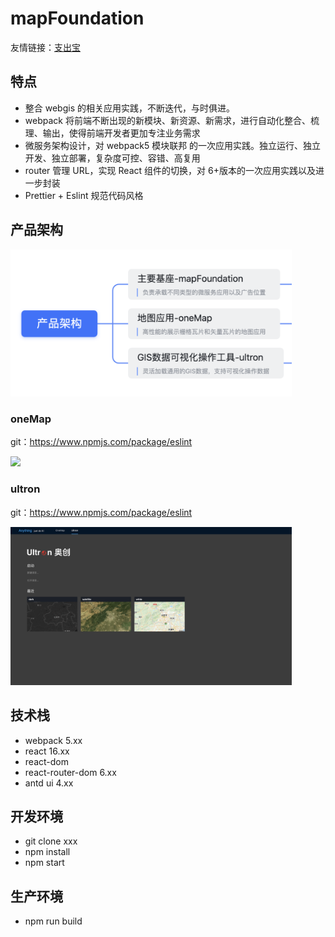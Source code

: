 # mapFoundation

友情链接：[支出宝](https://www.zhichubao.com/home)

## 特点

-   整合 webgis 的相关应用实践，不断迭代，与时俱进。
-   webpack 将前端不断出现的新模块、新资源、新需求，进行自动化整合、梳理、输出，使得前端开发者更加专注业务需求
-   微服务架构设计，对 webpack5 模块联邦 的一次应用实践。独立运行、独立开发、独立部署，复杂度可控、容错、高复用
-   router 管理 URL，实现 React 组件的切换，对 6+版本的一次应用实践以及进一步封装
-   Prettier + Eslint 规范代码风格

## 产品架构

<img width="450" src="./document/%E4%BA%A7%E5%93%81%E6%9E%B6%E6%9E%84.png"/>

### oneMap

git：https://www.npmjs.com/package/eslint

<img width="450" src="./document/home.png"/>

### ultron

git：https://www.npmjs.com/package/eslint

<img width="450" src="./document/ultron.png"/>

## 技术栈

-   webpack 5.xx
-   react 16.xx
-   react-dom
-   react-router-dom 6.xx
-   antd ui 4.xx

## 开发环境

-   git clone xxx
-   npm install
-   npm start

## 生产环境

-   npm run build
